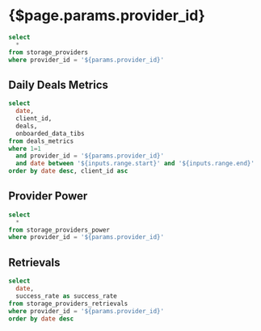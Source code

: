 # {$page.params.provider_id}

<DateRange
  name=range
  data={filtered_provider_metrics}
  dates=date
/>


```sql filtered_provider_info
select
  *
from storage_providers
where provider_id = '${params.provider_id}'
```
<Grid cols=4>

<BigValue
  data={filtered_provider_info}
  value=provider_name
  title="Name"
/>

<BigValue
  data={filtered_provider_info}
  value=total_deals
  title="Total Deals"
/>

<BigValue
  data={filtered_provider_info}
  value=total_active_deals
  title="Total Active Deals"
/>

<BigValue
  data={filtered_provider_info}
  value=total_data_uploaded_tibs
  title="Total Onboarded Data (TiBs)"
/>

<BigValue
  data={filtered_provider_info}
  value=unique_data_uploaded_tibs
  title="Unique Onboarded Data (TiBs)"
/>

<BigValue
  data={filtered_provider_info}
  value=unique_data_uploaded_ratio
  title="Unique Onboarded Data Ratio"
  fmt='#,##0.00%'
/>

<BigValue
  data={filtered_provider_info}
  value=data_uploaded_tibs_30d
  title="Onboarded Data (TiBs) last 30d"
/>

<BigValue
  data={filtered_provider_info}
  value=data_uploaded_tibs_6m
  title="Onboarded Data (TiBs) last 6m"
/>

<BigValue
  data={filtered_provider_info}
  value=data_uploaded_tibs_1y
  title="Onboarded Data (TiBs) last 1y"
/>

<BigValue
  data={filtered_provider_info}
  value=raw_power_pibs
  title="Raw Power (PiBs)"
/>

<BigValue
  data={filtered_provider_info}
  value=quality_adjusted_power_pibs
  title="Quality Adjusted Power (PiBs)"
/>

<BigValue
  data={filtered_provider_info}
  value=verified_data_power_pibs
  title="Verified Data Power (PiBs)"
/>

<BigValue
  data={filtered_provider_info}
  value=first_deal_at
  title="First Deal"
/>

<BigValue
  data={filtered_provider_info}
  value=last_deal_at
  title="Last Deal"
/>

<BigValue
  data={filtered_provider_info}
  value=country
  title="Country"
/>

<BigValue
  data={filtered_provider_info}
  value=is_reachable
  title="Is Reachable"
/>

<BigValue
  data={filtered_provider_info}
  value=filrep_uptime_average
  title="FilRepUptime Average"
/>

<BigValue
  data={filtered_provider_info}
  value=filrep_score
  title="FilRep Score"
/>

<BigValue
  data={filtered_provider_info}
  value=rewards
/>

<BigValue
  data={filtered_provider_info}
  value=win_count
/>

<BigValue
  data={filtered_provider_info}
  value=win_count
/>

<BigValue
  data={filtered_provider_info}
  value=blocks_mined
/>

<BigValue
  data={filtered_provider_info}
  value=fee_debt
/>

<BigValue
  data={filtered_provider_info}
  value=provider_collateral
/>

<BigValue
  data={filtered_provider_info}
  value=pre_commit_deposits
/>

<BigValue
  data={filtered_provider_info}
  value=locked_funds
/>

<BigValue
  data={filtered_provider_info}
  value=balance
/>

<BigValue
  data={filtered_provider_info}
  value=initial_pledge
/>


</Grid>

## Daily Deals Metrics

```sql filtered_provider_metrics
select
  date,
  client_id,
  deals,
  onboarded_data_tibs
from deals_metrics
where 1=1
  and provider_id = '${params.provider_id}'
  and date between '${inputs.range.start}' and '${inputs.range.end}'
order by date desc, client_id asc
```

<BarChart
  data={filtered_provider_metrics}
  y=onboarded_data_tibs
  series=client_id
  title = "Onboarded Data (TiBs)"
/>

<DataTable
  data={filtered_provider_metrics}
  search=true
  rowShading=true
  rowLines=false
  rows=10
  downloadable=true
/>


## Provider Power

```sql provider_power
select
  *
from storage_providers_power
where provider_id = '${params.provider_id}'
```

<Grid cols=2>

<AreaChart
  data={provider_power}
  x=date
  y=raw_power_pibs
  title="Raw Power (PiBs)"
  emptySet=pass
  emptyMessage="No Power Data"
/>

<AreaChart
  data={provider_power}
  x=date
  y=quality_adjusted_power_pibs
  title="Quality Adjusted Power (PiBs)"
  emptySet=pass
  emptyMessage="No Power Data"
/>

</Grid>

## Retrievals

```sql provider_retrievals
select
  date,
  success_rate as success_rate
from storage_providers_retrievals
where provider_id = '${params.provider_id}'
order by date desc
```

<LineChart
  data={provider_retrievals}
  x=date
  y=success_rate
  title="Retrieval Success Rate (Spark)"
  emptySet=pass
  emptySetText="No Retrievals"
/>
